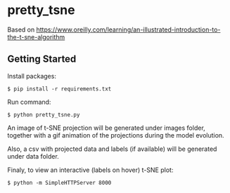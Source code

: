 # pretty\_tsne
Based on https://www.oreilly.com/learning/an-illustrated-introduction-to-the-t-sne-algorithm

## Getting Started

Install packages:

    $ pip install -r requirements.txt

Run command:

    $ python pretty_tsne.py

An image of t-SNE projection will be generated under images folder,
together with a gif animation of the projections during the model
evolution.

Also, a csv with projected data and labels (if available) will be
generated under data folder.

Finaly, to view an interactive (labels on hover) t-SNE plot:

    $ python -m SimpleHTTPServer 8000
